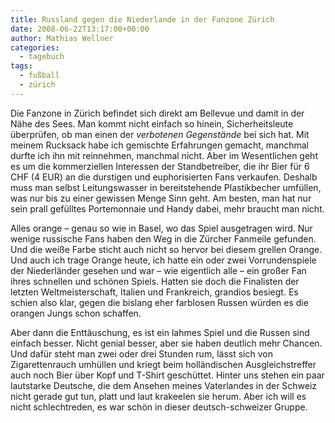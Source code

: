 ```yaml
---
title: Russland gegen die Niederlande in der Fanzone Zürich
date: 2008-06-22T13:17:00+00:00
author: Mathias Wellner
categories:
  - tagebuch
tags:
  - fußball
  - zürich
---
```

Die Fanzone in Zürich befindet sich direkt am Bellevue und damit in der Nähe des Sees. Man kommt nicht einfach so hinein, Sicherheitsleute überprüfen, ob man einen der _verbotenen Gegenstände_ bei sich hat. Mit meinem Rucksack habe ich gemischte Erfahrungen gemacht, manchmal durfte ich ihn mit reinnehmen, manchmal nicht. Aber im Wesentlichen geht es um die kommerziellen Interessen der Standbetreiber, die ihr Bier für 6 CHF (4 EUR) an die durstigen und euphorisierten Fans verkaufen. Deshalb muss man selbst Leitungswasser in bereitstehende Plastikbecher umfüllen, was nur bis zu einer gewissen Menge Sinn geht. Am besten, man hat nur sein prall gefülltes Portemonnaie und Handy dabei, mehr braucht man nicht.

Alles orange &ndash; genau so wie in Basel, wo das Spiel ausgetragen wird. Nur wenige russische Fans haben den Weg in die Zürcher Fanmeile gefunden. Und die weiße Farbe sticht auch nicht so hervor bei diesem grellen Orange. Und auch ich trage Orange heute, ich hatte ein oder zwei Vorrundenspiele der Niederländer gesehen und war &ndash; wie eigentlich alle &ndash; ein großer Fan ihres schnellen und schönen Spiels. Hatten sie doch die Finalisten der letzten Weltmeisterschaft, Italien und Frankreich, grandios besiegt. Es schien also klar, gegen die bislang eher farblosen Russen würden es die orangen Jungs schon schaffen.

Aber dann die Enttäuschung, es ist ein lahmes Spiel und die Russen sind einfach besser. Nicht genial besser, aber sie haben deutlich mehr Chancen. Und dafür steht man zwei oder drei Stunden rum, lässt sich von Zigarettenrauch umhüllen und kriegt beim holländischen Ausgleichstreffer auch noch Bier über Kopf und T-Shirt geschüttet. Hinter uns stehen ein paar lautstarke Deutsche, die dem Ansehen meines Vaterlandes in der Schweiz nicht gerade gut tun, platt und laut krakeelen sie herum. Aber ich will es nicht schlechtreden, es war schön in dieser deutsch-schweizer Gruppe.